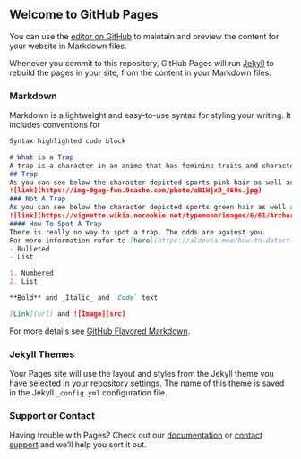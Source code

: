 ## Welcome to GitHub Pages

You can use the [editor on GitHub](https://github.com/Bebeluga/Brandon-s-Big-Website/edit/main/README.md) to maintain and preview the content for your website in Markdown files.

Whenever you commit to this repository, GitHub Pages will run [Jekyll](https://jekyllrb.com/) to rebuild the pages in your site, from the content in your Markdown files.

### Markdown

Markdown is a lightweight and easy-to-use syntax for styling your writing. It includes conventions for

```markdown
Syntax highlighted code block

# What is a Trap
A trap is a character in an anime that has feminine traits and characteristics however is actually a guy.
## Trap
As you can see below the character depicted sports pink hair as well as a skirt but is actually a guy.
![link](https://img-9gag-fun.9cache.com/photo/aB1WjxD_460s.jpg)
### Not A Trap
As you can see below the character depicted sports green hair as well as a skirt but is actually a girl.
![link](https://vignette.wikia.nocookie.net/typemoon/images/6/61/Archer_of_red.png/revision/latest?cb=20130817133909)
#### How To Spot A Trap
There is really no way to spot a trap. The odds are against you.
For more information refer to [here](https://aldovia.moe/how-to-detect-a-trap-in-anime/)
- Bulleted
- List

1. Numbered
2. List

**Bold** and _Italic_ and `Code` text

[Link](url) and ![Image](src)
```

For more details see [GitHub Flavored Markdown](https://guides.github.com/features/mastering-markdown/).

### Jekyll Themes

Your Pages site will use the layout and styles from the Jekyll theme you have selected in your [repository settings](https://github.com/Bebeluga/Brandon-s-Big-Website/settings). The name of this theme is saved in the Jekyll `_config.yml` configuration file.

### Support or Contact

Having trouble with Pages? Check out our [documentation](https://docs.github.com/categories/github-pages-basics/) or [contact support](https://github.com/contact) and we’ll help you sort it out.
